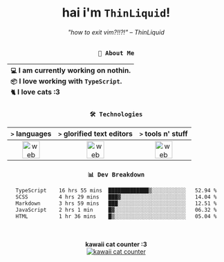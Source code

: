 <div align="center">
  
  # hai i'm `ThinLiquid`!
  ###### "how to exit vim?!!?!" – ThinLiquid
  
  ### `👤 About Me`

  | `💻`  I am currently working on **nothin**.<br/>`📦`  I love working with `TypeScript`.</br>`🐈`  I love cats :3 |
  |:---|

  
  ### `🛠️ Technologies`
  
  | `>` **languages**  | `>` **glorified text editors** | `>` **tools n' stuff** |
  |:------------------:|:------------------------------:|:----------------------:|
  | <img src="https://skillicons.dev/icons?i=ts,js,react" alt="web dev" height="40"/> | <img src="https://skillicons.dev/icons?i=vscode,neovim" alt="web dev" height="40"/> | <img src="https://skillicons.dev/icons?i=bash,git" alt="web dev" height="40"/> |
  
  ### `📊 Dev Breakdown`
  
  <!--START_SECTION:waka-->

```txt
TypeScript    16 hrs 55 mins  █████████████▒░░░░░░░░░░░   52.94 %
SCSS          4 hrs 29 mins   ███▓░░░░░░░░░░░░░░░░░░░░░   14.04 %
Markdown      3 hrs 59 mins   ███░░░░░░░░░░░░░░░░░░░░░░   12.51 %
JavaScript    2 hrs 1 min     █▓░░░░░░░░░░░░░░░░░░░░░░░   06.32 %
HTML          1 hr 36 mins    █▒░░░░░░░░░░░░░░░░░░░░░░░   05.04 %
```

<!--END_SECTION:waka-->
  
  <br/><br/>
  <b>kawaii cat counter :3</b><br/>
  [![kawaii cat counter](https://count.getloli.com/get/@ThinLiquid?theme=moebooru)](https://moe-counter.glitch.me)
</div>
